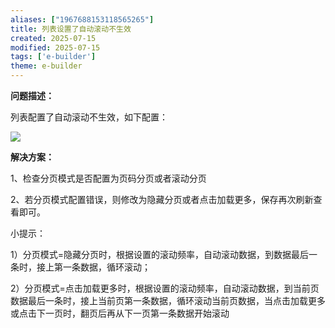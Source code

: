 ```yaml
---
aliases: ["1967688153118565265"]
title: 列表设置了自动滚动不生效
created: 2025-07-15
modified: 2025-07-15
tags: ['e-builder']
theme: e-builder
---
```


**问题描述：**

列表配置了自动滚动不生效，如下配置：

![](e936d0ad0be7443a748d853885f7b6d7.jpg)

**解决方案：**

1、检查分页模式是否配置为页码分页或者滚动分页

2、若分页模式配置错误，则修改为隐藏分页或者点击加载更多，保存再次刷新查看即可。

小提示：

1）分页模式=隐藏分页时，根据设置的滚动频率，自动滚动数据，到数据最后一条时，接上第一条数据，循环滚动；

2）分页模式=点击加载更多时，根据设置的滚动频率，自动滚动数据，到当前页数据最后一条时，接上当前页第一条数据，循环滚动当前页数据，当点击加载更多或点击下一页时，翻页后再从下一页第一条数据开始滚动